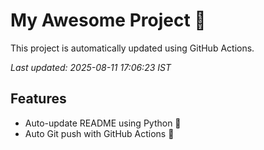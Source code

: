 # My Awesome Project 🚀

This project is automatically updated using GitHub Actions.

_Last updated: 2025-08-11 17:06:23 IST_

## Features
- Auto-update README using Python 🐍
- Auto Git push with GitHub Actions 🤖

